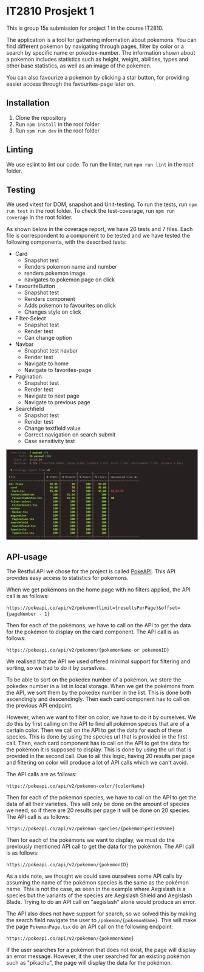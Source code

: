 # IT2810 Prosjekt 1

This is group 15s submission for project 1 in the course IT2810.

The application is a tool for gathering information about pokemons. You can find different pokemon by navigating through pages, filter by color or a search by specific name or pokedex-number. The information shown about a pokemon includes statistics such as height, weight, abilities, types and other base statistics, as well as an image of the pokemon.

You can also favourize a pokemon by clicking a star button, for providing easier access through the favourites-page later on.

## Installation

1. Clone the repository
2. Run `npm install` in the root folder
3. Run `npm run dev` in the root folder

## Linting

We use eslint to lint our code. To run the linter, run `npm run lint` in the root folder.

## Testing

We used vitest for DOM, snapshot and Unit-testing. To run the tests, run `npm run test` in the root folder.
To check the test-coverage, run `npm run coverage` in the root folder.

As shown below in the coverage report, we have 26 tests and 7 files. Each file is correspondent to a component to be tested and we have tested the following components, with the described tests:

- Card
  - Snapshot test
  - Renders pokemon name and number
  - renders pokemon image
  - navigates to pokemon page on click
- FavouriteButton
  - Snapshot test
  - Renders component
  - Adds pokemon to favourites on click
  - Changes style on click
- Filter-Select
  - Snapshot test
  - Render test
  - Can change option
- Navbar
  - Snapshot test navbar
  - Render test
  - Navigate to home
  - Navigate to favorites-page
- Pagination
  - Snapshot test
  - Render test
  - Navigate to next page
  - Navigate to previous page
- Searchfield
  - Snapshot test
  - Render test
  - Change textfield value
  - Correct navigation on search submit
  - Case sensitivity test

![Coverage report](./src/assets/test-coverage.png)

## API-usage

The Restful API we chose for the project is called [PokeAPI](https://pokeapi.co/docs/v2). This API provides easy access to statistics for pokemons.

When we get pokémons on the home page with no filters applied, the API call is as follows:

```
https://pokeapi.co/api/v2/pokemon?limit={resultsPerPage}&offset={pageNumber - 1}
```

Then for each of the pokémons, we have to call on the API to get the data for the pokémon to display on the card component. The API call is as follows:

```
https://pokeapi.co/api/v2/pokemon/{pokemonName or pokemonID}
```

We realised that the API we used offered minimal support for filtering and sorting, so we had to do it by ourselves.

To be able to sort on the pokedex number of a pokémon, we store the pokedex number in a list in local storage. When we get the pokémons from the API, we sort them by the pokedex number in the list. This is done both ascendingly and descendingly. Then each card component has to call on the previous API endpoint.

However, when we want to filter on color, we have to do it by ourselves. We do this by first calling on the API to find all pokémon species that are of a certain color. Then we call on the API to get the data for each of these species. This is done by using the species url that is provided in the first call. Then, each card component has to call on the API to get the data for the pokémon it is supposed to display. This is done by using the url that is provided in the second call. Due to all this logic, having 20 results per page and filtering on color will produce a lot of API calls which we can't avoid.

The API calls are as follows:

```
https://pokeapi.co/api/v2/pokemon-color/{colorName}
```

Then for each of the pokemon species, we have to call on the API to get the data of all their varieties. This will only be done on the amount of species we need, so if there are 20 results per page it will be done on 20 species. The API call is as follows:

```
https://pokeapi.co/api/v2/pokemon-species/{pokemonSpeciesName}
```

Then for each of the pokémons we want to display, we must do the previously mentioned API call to get the data for the pokémon. The API call is as follows:

```
https://pokeapi.co/api/v2/pokemon/{pokemonID}
```

As a side note, we thought we could save ourselves some API calls by assuming the name of the pokémon species is the same as the pokémon name. This is not the case, as seen in the example where Aegislash is a species but the variants of the species are Aegislash Shield and Aegislash Blade. Trying to do an API call on "aegislash" alone would produce an error.

The API also does not have support for search, so we solved this by making the search field navigate the user to `/pokemon/{pokemonName}`. This will make the page `PokemonPage.tsx` do an API call on the following endpoint:

```
https://pokeapi.co/api/v2/pokemon/{pokemonName}
```

If the user searches for a pokémon that does not exist, the page will display an error message. However, if the user searched for an existing pokémon such as "pikachu", the page will display the data for the pokémon.
